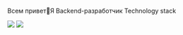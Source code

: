 Всем привет👋Я Backend-разработчик
Technology stack

<img src="https://img.shields.io/badge/Python-black?style=for-the-badge&logo=Python&logoColor=blue"/>  <img src="https://img.shields.io/badge/Django-white?style=for-the-badge&logo=Django&logoColor=green"/>
